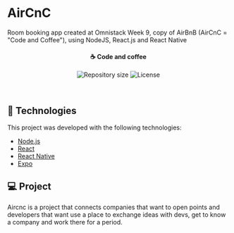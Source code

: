 # AirCnC
 Room booking app created at Omnistack Week 9, copy of AirBnB (AirCnC = "Code and Coffee"), using NodeJS, React.js and React Native

<h4 align="center">
  ☕ Code and coffee
</h4>
<p align="center">
  <img alt="Repository size" src="https://img.shields.io/github/repo-size/LeoDalcegio/AirCnc.svg">

  <img alt="License" src="https://img.shields.io/badge/license-MIT-brightgreen">
</p>

<br>

## :rocket: Technologies

This project was developed with the following technologies:

- [Node.js](https://nodejs.org/en/)
- [React](https://reactjs.org)
- [React Native](https://facebook.github.io/react-native/)
- [Expo](https://expo.io/)

## 💻 Project

Aircnc is a project that connects companies that want to open points and developers that want use a place to exchange ideas with devs, get to know a company and work there for a period.
